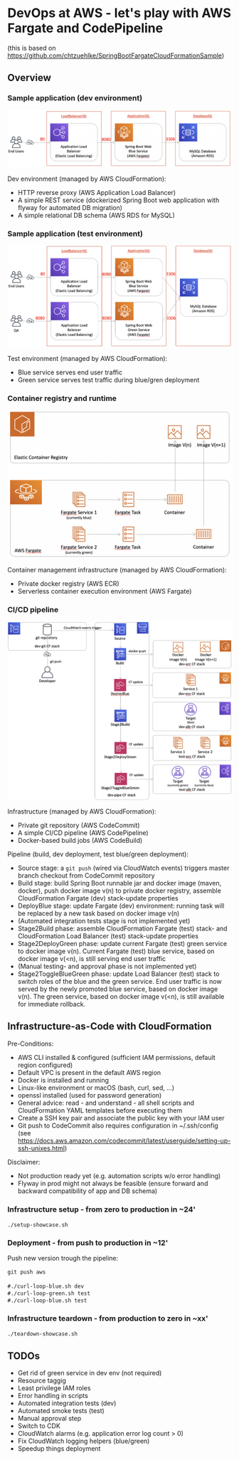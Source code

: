 # DevOps at AWS - let's play with AWS Fargate and CodePipeline

(this is based on https://github.com/chtzuehlke/SpringBootFargateCloudFormationSample)

## Overview

### Sample application (dev environment)

![Sample application](images/sample-app-dev.png)

Dev environment (managed by AWS CloudFormation):
- HTTP reverse proxy (AWS Application Load Balancer)
- A simple REST service (dockerized Spring Boot web application with flyway for automated DB migration)
- A simple relational DB schema (AWS RDS for MySQL)

### Sample application (test environment)

![Sample application](images/sample-app-test.png)

Test environment (managed by AWS CloudFormation):
- Blue service serves end user traffic
- Green service serves test traffic during blue/gren deployment

### Container registry and runtime

![Container registry and runtime](images/docker-registry-and-runtime.png)

Container management infrastructure (managed by AWS CloudFormation):
- Private docker registry (AWS ECR)
- Serverless container execution environment (AWS Fargate)

### CI/CD pipeline

![CI/CD pipeline](images/ci-cd-pipeline.png)

Infrastructure (managed by AWS CloudFormation):
- Private git repository (AWS CodeCommit)
- A simple CI/CD pipeline (AWS CodePipeline)
- Docker-based build jobs (AWS CodeBuild)

Pipeline (build, dev deployment, test blue/green deployment):
- Source stage: a `git push` (wired via CloudWatch events) triggers master branch checkout from CodeCommit repository
- Build stage: build Spring Boot runnable jar and docker image (maven, docker), push docker image v(n) to private docker registry, assemble CloudFormation Fargate (dev) stack-update properties
- DeployBlue stage: update Fargate (dev) environment: running task will be replaced by a new task based on docker image v(n)
- (Automated integration tests stage is not implemented yet)
- Stage2Build phase: assemble CloudFormation Fargate (test) stack- and CloudFormation Load Balancer (test) stack-update properties
- Stage2DeployGreen phase: update current Fargate (test) green service to docker image v(n). Current Fargate (test) blue service, based on docker image v(&lt;n), is still serving end user traffic
- (Manual testing- and approval phase is not implemented yet)
- Stage2ToggleBlueGreen phase: update Load Balancer (test) stack to switch roles of the blue and the green service. End user traffic is now served by the newly promoted blue service, based on docker image v(n). The green service, based on docker image v(&lt;n), is still available for immediate rollback.

## Infrastructure-as-Code with CloudFormation

Pre-Conditions:
- AWS CLI installed & configured (sufficient IAM permissions, default region configured)
- Default VPC is present in the default AWS region
- Docker is installed and running
- Linux-like environment or macOS (bash, curl, sed, ...)
- openssl installed (used for password generation)
- General advice: read - and understand - all shell scripts and CloudFormation YAML templates before executing them
- Create a SSH key pair and associate the public key with your IAM user
- Git push to CodeCommit also requires configuration in ~/.ssh/config (see https://docs.aws.amazon.com/codecommit/latest/userguide/setting-up-ssh-unixes.html)

Disclaimer:
- Not production ready yet (e.g. automation scripts w/o error handling)
- Flyway in prod might not always be feasible (ensure forward and backward compatibility of app and DB schema)

### Infrastructure setup - from zero to production in ~24'

	./setup-showcase.sh

### Deployment - from push to production in ~12'

Push new version trough the pipeline:

	git push aws

	#./curl-loop-blue.sh dev
	#./curl-loop-green.sh test
	#./curl-loop-blue.sh test

### Infrastructure teardown - from production to zero in ~xx'

	./teardown-showcase.sh

## TODOs

- Get rid of green service in dev env (not required)
- Resource taggig
- Least privilege IAM roles
- Error handling in scripts
- Automated integration tests (dev)
- Automated smoke tests (test)
- Manual approval step
- Switch to CDK
- CloudWatch alarms (e.g. application error log count > 0)
- Fix CloudWatch logging helpers (blue/green)
- Speedup things deployment
